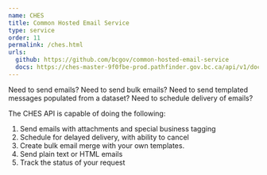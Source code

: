```yaml
---
name: CHES
title: Common Hosted Email Service
type: service
order: 11
permalink: /ches.html
urls:
  github: https://github.com/bcgov/common-hosted-email-service
  docs: https://ches-master-9f0fbe-prod.pathfinder.gov.bc.ca/api/v1/docs
---
```

Need to send emails? Need to send bulk emails? Need to send templated messages populated from a dataset?  Need to schedule delivery of emails?  

The CHES API is capable of doing the following:

1. Send emails with attachments and special business tagging
1. Schedule for delayed delivery, with ability to cancel
1. Create bulk email merge with your own templates.
1. Send plain text or HTML emails
1. Track the status of your request


